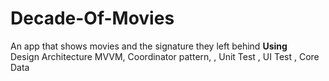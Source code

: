 # Decade-Of-Movies
An app that shows movies and the signature they left behind
<strong>Using</strong><br>
Design Architecture MVVM,
Coordinator pattern,
, Unit Test
, UI Test
, Core Data
